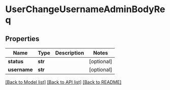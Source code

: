 # UserChangeUsernameAdminBodyReq

## Properties
Name | Type | Description | Notes
------------ | ------------- | ------------- | -------------
**status** | **str** |  | [optional] 
**username** | **str** |  | [optional] 

[[Back to Model list]](../README.md#documentation-for-models) [[Back to API list]](../README.md#documentation-for-api-endpoints) [[Back to README]](../README.md)

